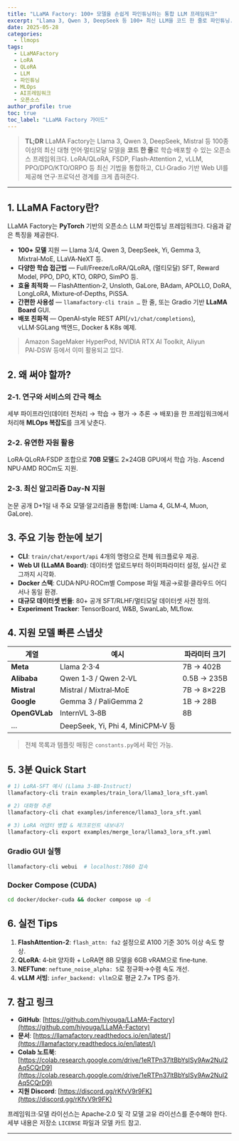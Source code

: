 ```yaml
---
title: "LLaMA Factory: 100+ 모델을 손쉽게 파인튜닝하는 통합 LLM 프레임워크"
excerpt: "Llama 3, Qwen 3, DeepSeek 등 100+ 최신 LLM을 코드 한 줄로 파인튜닝. LoRA/QLoRA, FSDP, Flash-Attention 2 등 최신 기법 통합한 오픈소스 프레임워크"
date: 2025-05-28
categories:
  - llmops
tags:
  - LLaMAFactory
  - LoRA
  - QLoRA
  - LLM
  - 파인튜닝
  - MLOps
  - AI프레임워크
  - 오픈소스
author_profile: true
toc: true
toc_label: "LLaMA Factory 가이드"
---
```


> **TL;DR** LLaMA Factory는 Llama 3, Qwen 3, DeepSeek, Mistral 등 100종 이상의 최신 대형 언어·멀티모달 모델을 **코드 한 줄**로 학습·배포할 수 있는 오픈소스 프레임워크다. LoRA/QLoRA, FSDP, Flash‑Attention 2, vLLM, PPO/DPO/KTO/ORPO 등 최신 기법을 통합하고, CLI·Gradio 기반 Web UI를 제공해 연구·프로덕션 경계를 크게 좁혀준다.

---

## 1. LLaMA Factory란?

LLaMA Factory는 **PyTorch** 기반의 오픈소스 LLM 파인튜닝 프레임워크다. 다음과 같은 특징을 제공한다.

- **100+ 모델** 지원 — Llama 3/4, Qwen 3, DeepSeek, Yi, Gemma 3, Mixtral‑MoE, LLaVA‑NeXT 등.
- **다양한 학습 접근법** — Full/Freeze/LoRA/QLoRA, (멀티모달) SFT, Reward Model, PPO, DPO, KTO, ORPO, SimPO 등.
- **효율 최적화** — FlashAttention‑2, Unsloth, GaLore, BAdam, APOLLO, DoRA, LongLoRA, Mixture‑of‑Depths, PiSSA.
- **간편한 사용성** — `llamafactory-cli train …` 한 줄, 또는 Gradio 기반 **LLaMA Board** GUI.
- **배포 친화적** — OpenAI‑style REST API(`/v1/chat/completions`), vLLM·SGLang 백엔드, Docker & K8s 예제.

> Amazon SageMaker HyperPod, NVIDIA RTX AI Toolkit, Aliyun PAI‑DSW 등에서 이미 활용되고 있다.

## 2. 왜 써야 할까?

### 2‑1. 연구와 서비스의 간극 해소

세부 파이프라인(데이터 전처리 → 학습 → 평가 → 추론 → 배포)을 한 프레임워크에서 처리해 **MLOps 복잡도**를 크게 낮춘다.

### 2‑2. 유연한 자원 활용

LoRA·QLoRA·FSDP 조합으로 **70B 모델**도 2×24GB GPU에서 학습 가능. Ascend NPU·AMD ROCm도 지원.

### 2‑3. 최신 알고리즘 Day‑N 지원

논문 공개 D+1일 내 주요 모델·알고리즘을 통합(예: Llama 4, GLM‑4, Muon, GaLore).

## 3. 주요 기능 한눈에 보기

- **CLI**: `train/chat/export/api` 4개의 명령으로 전체 워크플로우 제공.
- **Web UI (LLaMA Board)**: 데이터셋 업로드부터 하이퍼파라미터 설정, 실시간 로그까지 시각화.
- **Docker 스택**: CUDA·NPU·ROCm별 Compose 파일 제공→로컬·클라우드 어디서나 동일 환경.
- **대규모 데이터셋 번들**: 80+ 공개 SFT/RLHF/멀티모달 데이터셋 사전 정의.
- **Experiment Tracker**: TensorBoard, W&B, SwanLab, MLflow.

## 4. 지원 모델 빠른 스냅샷

| 계열            | 예시                               | 파라미터 크기     |
| ------------- | -------------------------------- | ----------- |
| **Meta**      | Llama 2·3·4                      | 7B → 402B   |
| **Alibaba**   | Qwen 1‑3 / Qwen 2‑VL             | 0.5B → 235B |
| **Mistral**   | Mistral / Mixtral‑MoE            | 7B → 8×22B  |
| **Google**    | Gemma 3 / PaliGemma 2            | 1B → 28B    |
| **OpenGVLab** | InternVL 3‑8B                    | 8B          |
| …             | DeepSeek, Yi, Phi 4, MiniCPM‑V 등 |             |

> 전체 목록과 템플릿 매핑은 `constants.py`에서 확인 가능.

## 5. 3분 Quick Start

```bash
# 1) LoRA‑SFT 예시 (Llama 3‑8B‑Instruct)
llamafactory-cli train examples/train_lora/llama3_lora_sft.yaml

# 2) 대화형 추론
llamafactory-cli chat examples/inference/llama3_lora_sft.yaml

# 3) LoRA 어댑터 병합 & 체크포인트 내보내기
llamafactory-cli export examples/merge_lora/llama3_lora_sft.yaml
```

### Gradio GUI 실행

```bash
llamafactory-cli webui  # localhost:7860 접속
```

### Docker Compose (CUDA)

```bash
cd docker/docker-cuda && docker compose up -d
```

## 6. 실전 Tips

1. **FlashAttention‑2**: `flash_attn: fa2` 설정으로 A100 기준 30% 이상 속도 향상.
2. **QLoRA**: 4‑bit 양자화 + LoRA면 8B 모델을 6GB vRAM으로 fine‑tune.
3. **NEFTune**: `neftune_noise_alpha: 5`로 정규화→수렴 속도 개선.
4. **vLLM 서빙**: `infer_backend: vllm`으로 평균 2.7× TPS 증가.

## 7. 참고 링크

- **GitHub**: [https://github.com/hiyouga/LLaMA-Factory](https://github.com/hiyouga/LLaMA-Factory)
- **문서**: [https://llamafactory.readthedocs.io/en/latest/](https://llamafactory.readthedocs.io/en/latest/)
- **Colab 노트북**: [https://colab.research.google.com/drive/1eRTPn37ltBbYsISy9Aw2NuI2Aq5CQrD9](https://colab.research.google.com/drive/1eRTPn37ltBbYsISy9Aw2NuI2Aq5CQrD9)
- **지원 Discord**: [https://discord.gg/rKfvV9r9FK](https://discord.gg/rKfvV9r9FK)

프레임워크·모델 라이선스는 Apache‑2.0 및 각 모델 고유 라이선스를 준수해야 한다. 세부 내용은 저장소 `LICENSE` 파일과 모델 카드 참고.

---


